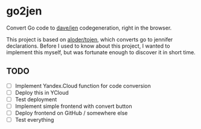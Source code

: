 # go2jen

Convert Go code to [dave/jen](https://github.com/dave/jennifer) codegeneration, right in the browser.

This project is based on [aloder/tojen](https://github.com/aloder/tojen), which converts go to jennifer declarations.
Before I used to know about this project, I wanted to implement this myself, but was fortunate enough to discover it in
short time.

## TODO

- [ ] Implement Yandex.Cloud function for code conversion
- [ ] Deploy this in YCloud
- [ ] Test deployment
- [ ] Implement simple frontend with convert button
- [ ] Deploy frontend on GitHub / somewhere else
- [ ] Test everything
